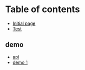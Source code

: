 # Table of contents

* [Initial page](README.md)
* [Test](test.md)

## demo

* [api](demo/api.md)
* [demo 1](demo/demo-1.md)

